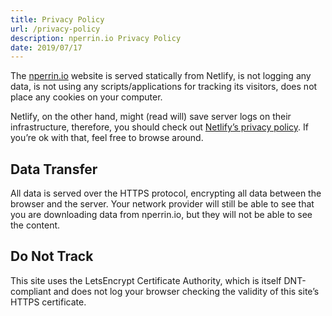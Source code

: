 ```yaml
---
title: Privacy Policy
url: /privacy-policy
description: nperrin.io Privacy Policy
date: 2019/07/17
---
```


The [nperrin.io](https://nperrin.io) website is served statically from Netlify, is not logging any data, is not using any scripts/applications for tracking its visitors, does not place any cookies on your computer.

Netlify, on the other hand, might (read will) save server logs on their infrastructure, therefore, you should check out [Netlify’s privacy policy](https://www.netlify.com/privacy). If you’re ok with that, feel free to browse around.

## Data Transfer

All data is served over the HTTPS protocol, encrypting all data between the browser and the server. Your network provider will still be able to see that you are downloading data from nperrin.io, but they will not be able to see the content.

## Do Not Track

This site uses the LetsEncrypt Certificate Authority, which is itself DNT-compliant and does not log your browser checking the validity of this site’s HTTPS certificate.

